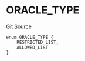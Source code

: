 # ORACLE_TYPE
[Git Source](https://github.com/thrackle-io/Tron_Internal/blob/de9d46fc7f857fca8d253f1ed09221b1c3873dd9/src/economic/ruleStorage/RuleCodeData.sol)


```solidity
enum ORACLE_TYPE {
    RESTRICTED_LIST,
    ALLOWED_LIST
}
```

